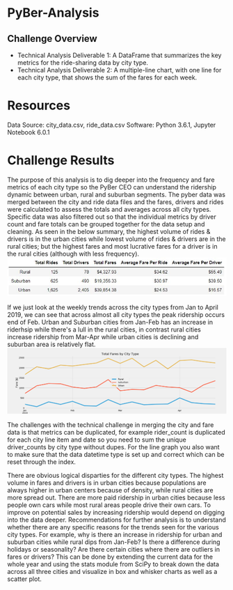 # PyBer-Analysis
## Challenge Overview

- Technical Analysis Deliverable 1: A DataFrame that summarizes the key metrics for the ride-sharing data by city type.
- Technical Analysis Deliverable 2: A multiple-line chart, with one line for each city type, that shows the sum of the fares for each week.

# Resources
Data Source: city_data.csv, ride_data.csv
Software: Python 3.6.1, Jupyter Notebook 6.0.1

# Challenge Results

The purpose of this analysis is to dig deeper into the frequency and fare metrics of each city type so the PyBer CEO can understand the ridership dynamic between urban, rural and suburban segments. 
The pyber data was merged between the city and ride data files and the fares, drivers and rides were calculated to assess the totals and  averages across all city types.  Specific data was also filtered out so that the individual metrics by driver count and fare totals can be grouped together for the data setup and cleaning. 
As seen in the below summary, the highest volume of rides & drivers is in the urban cities while lowest volume of rides & drivers are in the rural cities; but the highest fares and most lucrative fares for a driver is in the rural cities (although with less frequency). 
![City_Type_Dataframe](https://github.com/shumeiberk/PyBer-Analysis/blob/master/City_Type_Dataframe.JPG)

If we just look at the weekly trends across the city types from Jan to April 2019, we can see that across almost all city types the peak ridership occurs end of Feb.  Urban and Suburban cities from Jan-Feb has an increase in riderhsip while there's a lull in the rural cities, in contrast rural cities increase ridership from Mar-Apr while urban cities is declining and suburban area is relatively flat.
![Challenge_Fare_Summary](https://github.com/shumeiberk/PyBer-Analysis/blob/master/Challenge_Fare_Summary.png)

The challenges with the technical challenge in merging the city and fare data is that metrics can be duplicated, for example rider_count is duplicated for each city line item and date so you need to sum the unique driver_counts by city type without dupes.  For the line graph you also want to make sure that the data datetime type is set up and correct which can be reset through the index.

There are obvious logical disparties for the different city types.  The highest volume in fares and drivers is in urban cities because populations are always higher in urban centers because of density, while rural cities are more spread out.  There are more paid ridership in urban cities because less people own cars while most rural areas people drive their own cars.  To improve on potential sales by increasing ridership would depend on digging into the data deeper.  Recommendations for further analysis is to understand whether there are any specific reasons for the trends seen for the various city types.  For example, why is there an increase in ridership for urban and suburban cities while rural dips from Jan-Feb?  Is there a difference during holidays or seasonality? Are there certain cities where there are outliers in fares or drivers?  This can be done by extending the current data for the whole year and using the stats module from SciPy to break down the data across all three cities and visualize in box and whisker charts as well as a scatter plot. 

